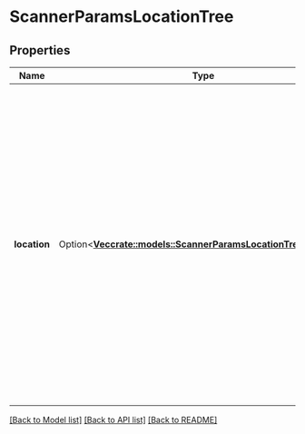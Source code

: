 # ScannerParamsLocationTree

## Properties

Name | Type | Description | Notes
------------ | ------------- | ------------- | -------------
**location** | Option<[**Vec<crate::models::ScannerParamsLocationTreeLocation>**](scanner_params_LocationTree_Location.md)> | Contains information like name, supported filters, etc. for an instrument. A location can contain more locations forming a tree-like structure which allows user to control the lcoation at more granular level. locationCode has to be used to specify lcoations while querying a scanner. | [optional]

[[Back to Model list]](../README.md#documentation-for-models) [[Back to API list]](../README.md#documentation-for-api-endpoints) [[Back to README]](../README.md)


